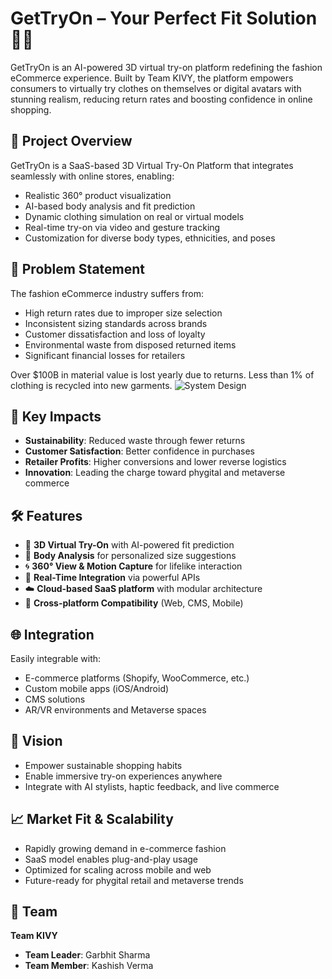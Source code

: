 # GetTryOn – Your Perfect Fit Solution 👕✨

GetTryOn is an AI-powered 3D virtual try-on platform redefining the fashion eCommerce experience. Built by Team KIVY, the platform empowers consumers to virtually try clothes on themselves or digital avatars with stunning realism, reducing return rates and boosting confidence in online shopping.

## 🚀 Project Overview
GetTryOn is a SaaS-based 3D Virtual Try-On Platform that integrates seamlessly with online stores, enabling:

- Realistic 360° product visualization
- AI-based body analysis and fit prediction
- Dynamic clothing simulation on real or virtual models
- Real-time try-on via video and gesture tracking
- Customization for diverse body types, ethnicities, and poses

## 🧠 Problem Statement
The fashion eCommerce industry suffers from:

- High return rates due to improper size selection
- Inconsistent sizing standards across brands
- Customer dissatisfaction and loss of loyalty
- Environmental waste from disposed returned items
- Significant financial losses for retailers

Over $100B in material value is lost yearly due to returns. Less than 1% of clothing is recycled into new garments.
![System Design ](https://github.com/GarbhitSh/Getryon-AI/blob/main/Workflow/architecture%20diagram.pnghttps://github.com/GarbhitSh/Getryon-AI/blob/main/Workflow/architecture%20diagram.png)


## 🎯 Key Impacts
- **Sustainability**: Reduced waste through fewer returns
- **Customer Satisfaction**: Better confidence in purchases
- **Retailer Profits**: Higher conversions and lower reverse logistics
- **Innovation**: Leading the charge toward phygital and metaverse commerce

## 🛠 Features
- 🧍 **3D Virtual Try-On** with AI-powered fit prediction
- 🧠 **Body Analysis** for personalized size suggestions
- 🌀 **360° View & Motion Capture** for lifelike interaction
- 🔄 **Real-Time Integration** via powerful APIs
- ☁️ **Cloud-based SaaS platform** with modular architecture
- 🔌 **Cross-platform Compatibility** (Web, CMS, Mobile)

## 🌐 Integration
Easily integrable with:
- E-commerce platforms (Shopify, WooCommerce, etc.)
- Custom mobile apps (iOS/Android)
- CMS solutions
- AR/VR environments and Metaverse spaces

## 🔮 Vision
- Empower sustainable shopping habits
- Enable immersive try-on experiences anywhere
- Integrate with AI stylists, haptic feedback, and live commerce

## 📈 Market Fit & Scalability
- Rapidly growing demand in e-commerce fashion
- SaaS model enables plug-and-play usage
- Optimized for scaling across mobile and web
- Future-ready for phygital retail and metaverse trends

## 👥 Team
**Team KIVY**
- **Team Leader**: Garbhit Sharma
- **Team Member**: Kashish Verma
